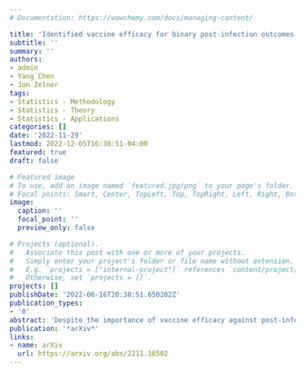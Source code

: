 ```yaml
---
# Documentation: https://wowchemy.com/docs/managing-content/

title: 'Identified vaccine efficacy for binary post-infection outcomes under misclassification without monotonicity'
subtitle: ''
summary: ''
authors:
- admin
- Yang Chen
- Jon Zelner
tags:
- Statistics - Methodology
- Statistics - Theory
- Statistics - Applications
categories: []
date: '2022-11-29'
lastmod: 2022-12-05T16:38:51-04:00
featured: true
draft: false

# Featured image
# To use, add an image named `featured.jpg/png` to your page's folder.
# Focal points: Smart, Center, TopLeft, Top, TopRight, Left, Right, BottomLeft, Bottom, BottomRight.
image:
  caption: ''
  focal_point: ''
  preview_only: false

# Projects (optional).
#   Associate this post with one or more of your projects.
#   Simply enter your project's folder or file name without extension.
#   E.g. `projects = ["internal-project"]` references `content/project/deep-learning/index.md`.
#   Otherwise, set `projects = []`.
projects: []
publishDate: '2022-06-16T20:38:51.650202Z'
publication_types:
- '0'
abstract: 'Despite the importance of vaccine efficacy against post-infection outcomes like transmission or severe illness, these estimands are unidentifiable, even under strong assumptions that are rarely satisfied in real-world trials. We develop a novel method to nonparametrically point identify these principal effects while eliminating the monotonicity assumption and allowing for measurement error. Furthermore, our results allow for multiple treatments, and are general enough to be applicable outside of vaccine efficacy. Our method relies on the fact that many vaccine trials are run across geographically disparate sites, and measure biologically-relevant categorical pretreatment covariates. We show that our method can be applied to a variety of clinical trial settings where vaccine efficacy against infection and a post-infection outcome can be jointly inferred. This can yield new insights from existing vaccine efficacy trial data and will aid researchers in designing new multi-arm clinical trials.'
publication: '*arXiv*'
links:
- name: arXiv
  url: https://arxiv.org/abs/2211.16502
---
```

